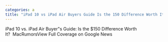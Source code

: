 ```yaml
---
categories: a
title: "iPad 10 vs iPad Air Buyers Guide Is the 150 Difference Worth It  MacRumors"
---
```

iPad 10 vs. iPad Air Buyer"s Guide: Is the $150 Difference Worth It?&nbsp;&nbsp;MacRumorsView Full Coverage on Google News